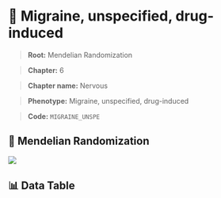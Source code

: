 # 🧪 Migraine, unspecified, drug-induced

> **Root:** Mendelian Randomization

> **Chapter:** 6  

> **Chapter name:** Nervous

> **Phenotype:** Migraine, unspecified, drug-induced  

> **Code:** `MIGRAINE_UNSPE`

## 🧬 Mendelian Randomization  

<img src="/MR/Figures/Forward/MIGRAINE_UNSPE.png"/>

## 📊 Data Table

<CsvTableMRF src="/public/MR/Data/Forward/MIGRAINE_UNSPE.csv"/>
